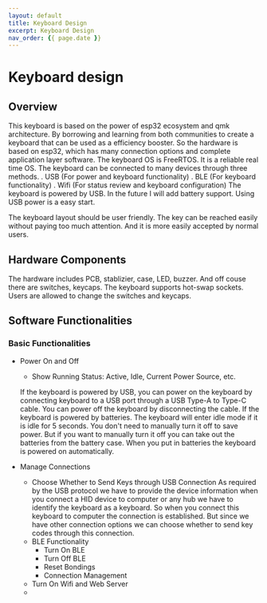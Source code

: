 ```yaml
---
layout: default
title: Keyboard Design
excerpt: Keyboard Design
nav_order: {{ page.date }}
---
```



# Keyboard design


## Overview

This keyboard is based on the power of esp32 ecosystem and qmk architecture. By borrowing and learning from both communities to create a keyboard that can be used as a efficiency booster. So the hardware is based on esp32, which has many connection options and complete application layer software. The keyboard OS is FreeRTOS. It is a reliable real time OS. The keyboard can be connected to many devices through three methods. . USB (For power and keyboard functionality) . BLE (For keyboard functionality) . Wifi (For status review and keyboard configuration) The keyboard is powered by USB. In the future I will add battery support. Using USB power is a easy start.

The keyboard layout should be user friendly. The key can be reached easily without paying too much attention. And it is more easily accepted by normal users.


## Hardware Components

The hardware includes PCB, stablizier, case, LED, buzzer. And off couse there are switches, keycaps. The keyboard supports hot-swap sockets. Users are allowed to change the switches and keycaps.


## Software Functionalities


### Basic Functionalities

-   Power On and Off
    
    -   Show Running Status: Active, Idle, Current Power Source, etc.
    
    If the keyboard is powered by USB, you can power on the keyboard by connecting keyboard to a USB port through a USB Type-A to Type-C cable. You can power off the keyboard by disconnecting the cable. If the keyboard is powered by batteries. The keyboard will enter idle mode if it is idle for 5 seconds. You don't need to manually turn it off to save power. But if you want to manually turn it off you can take out the batteries from the battery case. When you put in batteries the keyboard is powered on automatically.
-   Manage Connections
    -   Choose Whether to Send Keys through USB Connection As required by the USB protocol we have to provide the device information when you connect a HID device to computer or any hub we have to identify the keyboard as a keyboard. So when you connect this keyboard to computer the connection is established. But since we have other connection options we can choose whether to send key codes through this connection.
    -   BLE Functionality
        -   Turn On BLE
        -   Turn Off BLE
        -   Reset Bondings
        -   Connection Management
    -   Turn On Wifi and Web Server
    -
